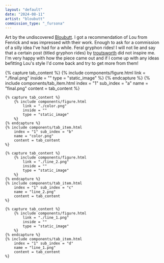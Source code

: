 ```yaml
---
layout: "default"
date: "2024-08-11"
artist: "bloubutt"
commission_type: "_fursona"
---
```


Art by the undiscovered [Bloubutt](https://bloubutt.carrd.co/). I got a recommendation of Lou from Fenrick and was impressed with their work. Enough to ask for a commission of a silly idea I've had for a while. Feral gryphon rides! I will not lie and say that a certain post (titled gryphon rides) by [troutsworth](https://www.furaffinity.net/user/troutsworth/) did not inspire me. I'm very happy with how the piece came out and if I come up with any ideas befitting Lou's style I'd come back and try to get more from them!

<div class="tab-wrapper">
	{% capture tab_content %}
		{% include components/figure.html 
			link = "./final.png"
			inside = ""
			type = "static_image"
		%}
	{% endcapture %}
	{% include components/tab_item.html 
		index = "1" sub_index = "a"
		name = "final.png"
		content = tab_content
	%}

	{% capture tab_content %}
		{% include components/figure.html 
			link = "./color.png"
			inside = ""
			type = "static_image"
		%}
	{% endcapture %}
	{% include components/tab_item.html 
		index = "1" sub_index = "b"
		name = "color.png"
		content = tab_content
	%}

	{% capture tab_content %}
		{% include components/figure.html 
			link = "./line_2.png"
			inside = ""
			type = "static_image"
		%}
	{% endcapture %}
	{% include components/tab_item.html 
		index = "1" sub_index = "c"
		name = "line_2.png"
		content = tab_content
	%}

	{% capture tab_content %}
		{% include components/figure.html 
			link = "./line_1.png"
			inside = ""
			type = "static_image"
		%}
	{% endcapture %}
	{% include components/tab_item.html 
		index = "1" sub_index = "d"
		name = "line_1.png"
		content = tab_content
	%}
</div>
